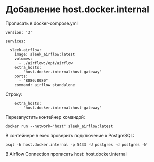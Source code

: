 # Добавление host.docker.internal

Прописать в docker-compose.yml
```
version: '3'

services:

  sleek-airflow:
    image: sleek_airflow:latest
    volumes:
      - ./airflow:/opt/airflow
    extra_hosts:
      - "host.docker.internal:host-gateway"
    ports:
      - "8080:8080"
    command: airflow standalone
```

Строку:
```
	extra_hosts:
      - "host.docker.internal:host-gateway"
```

Перезапустить контейнер командой:
```
docker run --network="host" sleek_airflow:latest
```

В контейнере в exec проверить подключение к PostgreSQL:
```
psql -h host.docker.internal -p 5433 -U postgres -d postgres -W
```

В Airflow Connection прописать host: host.docker.internal